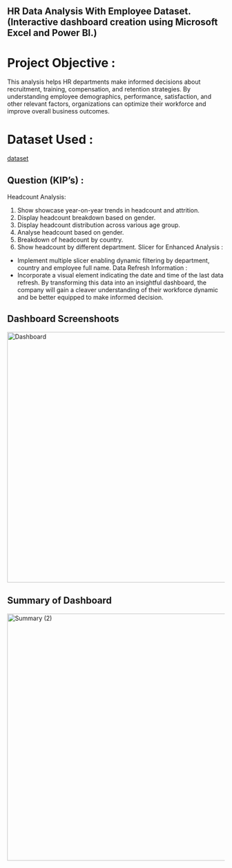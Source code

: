 ## HR Data Analysis With Employee Dataset.(Interactive dashboard creation using Microsoft Excel and Power BI.)

# Project Objective :

This analysis helps HR departments make informed decisions about recruitment, training, compensation, and retention strategies. By understanding employee demographics, performance, satisfaction, and other relevant factors, organizations can optimize their workforce and improve overall business outcomes.

# Dataset Used :

<a href="https://drive.google.com/drive/folders/1lCCKfdMWeQWrg39Fzg7wkLCU8fFnvVM7">dataset<a/>

##  Question (KIP’s) :

Headcount Analysis:
1.	Show showcase year-on-year trends in headcount and attrition.
2.	Display headcount breakdown based on gender.
3.	Display headcount distribution across various age group.
4.	Analyse headcount based on gender.
5.	Breakdown of headcount by country.
6.	Show headcount by different department.
Slicer for Enhanced Analysis :
-	Implement multiple slicer enabling dynamic filtering by department, country and employee full name.
Data Refresh Information :
-	Incorporate a visual element indicating the date and time of the last data refresh.
By transforming this data into an insightful dashboard, the company will gain a cleaver understanding of their workforce dynamic and be better equipped to make informed decision.

## Dashboard Screenshoots 

<img width="579" alt="Dashboard" src="https://github.com/user-attachments/assets/74080ace-a574-4aa7-be99-adb069ec178e" />

## Summary of Dashboard 

<img width="571" alt="Summary (2)" src="https://github.com/user-attachments/assets/7d75ac32-fa20-4077-adb5-000259221ebf" />

